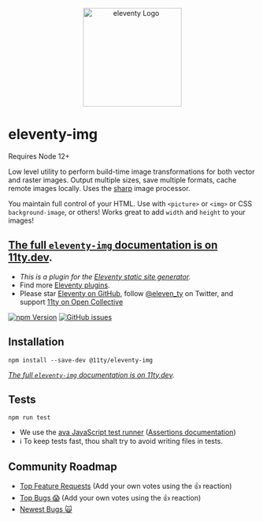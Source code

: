 <p align="center"><img src="https://www.11ty.dev/img/logo-github.svg" width="200" height="200" alt="eleventy Logo"></p>

# eleventy-img

Requires Node 12+

Low level utility to perform build-time image transformations for both vector and raster images. Output multiple sizes, save multiple formats, cache remote images locally. Uses the [sharp](https://sharp.pixelplumbing.com/) image processor.

You maintain full control of your HTML. Use with `<picture>` or `<img>` or CSS `background-image`, or others! Works great to add `width` and `height` to your images!

## [The full `eleventy-img` documentation is on 11ty.dev](https://www.11ty.dev/docs/plugins/image/).

* _This is a plugin for the [Eleventy static site generator](https://www.11ty.dev/)._
* Find more [Eleventy plugins](https://www.11ty.dev/docs/plugins/).
* Please star [Eleventy on GitHub](https://github.com/11ty/eleventy/), follow [@eleven_ty](https://twitter.com/eleven_ty) on Twitter, and support [11ty on Open Collective](https://opencollective.com/11ty)

[![npm Version](https://img.shields.io/npm/v/@11ty/eleventy-img.svg?style=for-the-badge)](https://www.npmjs.com/package/@11ty/eleventy-img) [![GitHub issues](https://img.shields.io/github/issues/11ty/eleventy-img.svg?style=for-the-badge)](https://github.com/11ty/eleventy-img/issues)

## Installation

```
npm install --save-dev @11ty/eleventy-img
```

_[The full `eleventy-img` documentation is on 11ty.dev](https://www.11ty.dev/docs/plugins/image/)._

## Tests

```
npm run test
```

- We use the [ava JavaScript test runner](https://github.com/avajs/ava) ([Assertions documentation](https://github.com/avajs/ava/blob/master/docs/03-assertions.md))
- ℹ️ To keep tests fast, thou shalt try to avoid writing files in tests.

## Community Roadmap

- [Top Feature Requests](https://github.com/11ty/eleventy-img/issues?q=label%3Aneeds-votes+sort%3Areactions-%2B1-desc+label%3Aenhancement) (Add your own votes using the 👍 reaction)
- [Top Bugs 😱](https://github.com/11ty/eleventy-img/issues?q=is%3Aissue+is%3Aopen+label%3Abug+sort%3Areactions-%2B1-desc) (Add your own votes using the 👍 reaction)
- [Newest Bugs 🙀](https://github.com/11ty/eleventy-img/issues?q=is%3Aopen+is%3Aissue+label%3Abug)

